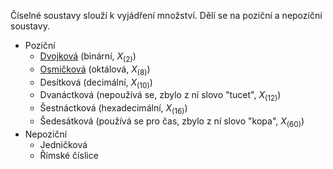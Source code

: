 Číselné soustavy slouží k vyjádření množství. Dělí se na poziční a nepoziční soustavy.
- Poziční 
	- [Dvojková](./binarni.md) (binární, $X_{(2)}$)
	- [Osmičková](./osmickova.md) (oktálová, $X_{(8)}$)
	- Desítková (decimální, $X_{(10)}$)
	- Dvanáctková (nepoužívá se, zbylo z ní slovo "tucet", $X_{(12)}$)
	- Šestnáctková (hexadecimální, $X_{(16)}$)
	- Šedesátková (používá se pro čas, zbylo z ní slovo "kopa", $X_{(60)}$)
- Nepoziční
	- Jedničková
	- Římské číslice